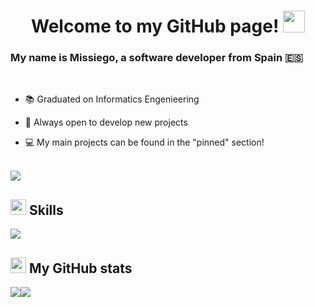 <h1 align="center">Welcome to my GitHub page! <img src="https://media.giphy.com/media/hvRJCLFzcasrR4ia7z/giphy.gif" width="35"></h1>

### My name is Missiego, a software developer from Spain 🇪🇸

<br>

- 📚 Graduated on Informatics Engenieering
  
- 👾 Always open to develop new projects
  
- 💻 My main projects can be found in the "pinned" section!

<br>
<img src="https://user-images.githubusercontent.com/73097560/115834477-dbab4500-a447-11eb-908a-139a6edaec5c.gif">

## <img src="https://media2.giphy.com/media/QssGEmpkyEOhBCb7e1/giphy.gif?cid=ecf05e47a0n3gi1bfqntqmob8g9aid1oyj2wr3ds3mg700bl&rid=giphy.gif" width ="25"><b> Skills</b>

<img src="https://skillicons.dev/icons?i=java,py,c,r,androidstudio,html,css,js,ts,react,cpp,github,nodejs,bash,php,git&perline=14" />

## <img src="https://media.giphy.com/media/cj87CxfRtrUifF3Ryk/giphy.gif" height="25"><b> My GitHub stats</b>

<div style="display:flex">
  
  <img src="https://github-readme-stats.vercel.app/api?username=MissiegoBeats&show_icons=true&count_private=true&hide_border=true&theme=dark" />
  <img src="https://github-readme-stats.vercel.app/api/top-langs/?username=MissiegoBeats&hide_border=true&theme=dark" />  
</div>


<br/>  
<br/>  
